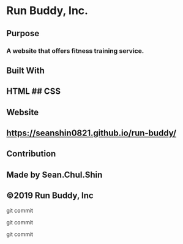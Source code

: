 # Run Buddy, Inc.
## Purpose
### A website that offers fitness training service.

## Built With
## HTML ## CSS


## Website
 ## https://seanshin0821.github.io/run-buddy/

## Contribution
## Made by Sean.Chul.Shin

## ©️2019 Run Buddy, Inc
git commit 

git commit 

git commit 

